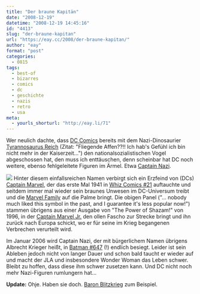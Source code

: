```yaml
---
title: "Der braune Kapitän"
date: "2008-12-19"
datetime: "2008-12-19 14:45:16"
id: "4413"
slug: "der-braune-kapitan"
url: "https://eay.cc/2008/der-braune-kapitan/"
author: "eay"
format: "post"
categories:
  - 0815
tags:
  - best-of
  - bizarres
  - comics
  - dc
  - geschichte
  - nazis
  - retro
  - usa
meta:
  - yourls_shorturl: "http://eay.li/71"
---
```


Wer neulich dachte, dass [DC Comics](//eay.cc/tag/dc/) bereits mit dem Nazi-Dinosaurier [Tyrannosaurus Reich](//eay.cc/2008/tyrannosaurus-reich/) (Zitat: "Fliegende Affen??!! Ich hab's Gefühl ich bin nicht mehr in der Kaiserzeit...") den nationalsozialistischen Vogel abgeschossen hat, den muss ich enttäuschen, denn scheinbar hat DC noch weitere, ebenso fehlgeleitete Figuren im Ärmel. Etwa [Captain Nazi](http://en.wikipedia.org/wiki/Captain_Nazi).

![](/uploads/2008/captainna.jpg) Hinter diesem einfallsreichen Namen verbirgt sich ein Erzfeind von (DCs) [Captain Marvel](http://en.wikipedia.org/wiki/Captain_Marvel_(DC_Comics)), der das erste Mal 1941 in [Whiz Comics #21](http://en.wikipedia.org/wiki/File:Master-comics-21.jpg) auftauchte und seitdem immer mal wieder sein braunes Unwesen im DC-Universum treibt und die [Marvel Family](http://en.wikipedia.org/wiki/Marvel_Family) auf die Palme bringt. Die obigen Panel ("... nobody much liked this symbol in the past, and I guarantee it's less popular now!") stammen übrigens aus einer Ausgabe von "The Power of Shazam!" von 1996, in der [Captain Marvel Jr.](http://en.wikipedia.org/wiki/Captain_Marvel,_Jr.) den ollen Fascho zur Strecke bringt und ihn zurück nach Europa schickt, wo er für seine im Krieg begangenen Verbrechen verurteilt wird.

Im Januar 2006 wird Captain Nazi, der mit bürgerlichem Namen übrigens Albrecht Krieger heißt, in [Batman #647](http://comicbookdb.com/issue.php?ID=14477) (!) endlich besiegt. Leider ist sein Ableben jedoch nicht von langer Dauer und schon bald taucht er wieder auf und macht der JLA und insbesondere Wonder Woman das Leben schwer. Bleibt zu hoffen, dass diese ihm schwer zusetzen kann. Und DC nicht noch mehr Nazi-Figuren rumlungern hat...

**Update:** Ohje. Haben sie doch. [Baron Blitzkrieg](http://dc.wikia.com/wiki/Baron_Blitzkrieg_(New_Earth)) zum Beispiel.
